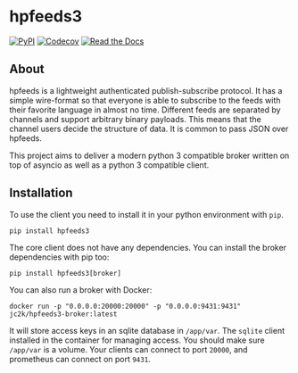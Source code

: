 # hpfeeds3

[![PyPI](https://img.shields.io/pypi/v/hpfeeds3.svg)](https://pypi.python.org/pypi/hpfeeds3)
[![Codecov](https://img.shields.io/codecov/c/github/Jc2k/hpfeeds3.svg)](https://codecov.io/gh/Jc2k/hpfeeds3)
[![Read the Docs](https://readthedocs.org/projects/hpfeeds3/badge/?version=latest)](https://hpfeeds3.readthedocs.io/en/latest/?badge=latest)

## About

hpfeeds is a lightweight authenticated publish-subscribe protocol. It has a simple wire-format so that everyone is able to subscribe to the feeds with their favorite language in almost no time. Different feeds are separated by channels and support arbitrary binary payloads. This means that the channel users decide the structure of data. It is common to pass JSON over hpfeeds.

This project aims to deliver a modern python 3 compatible broker written on top of asyncio as well as a python 3 compatible client.


## Installation

To use the client you need to install it in your python environment with `pip`.

```
pip install hpfeeds3
```

The core client does not have any dependencies. You can install the broker dependencies with pip too:

```
pip install hpfeeds3[broker]
```

You can also run a broker with Docker:

```
docker run -p "0.0.0.0:20000:20000" -p "0.0.0.0:9431:9431" jc2k/hpfeeds3-broker:latest
```

It will store access keys in an sqlite database in `/app/var`. The `sqlite` client installed in the container for managing access. You should make sure `/app/var` is a volume. Your clients can connect to port `20000`, and prometheus can connect on port `9431`.
